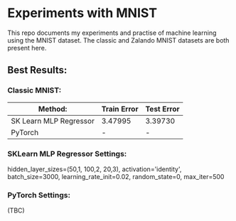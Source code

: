 # Experiments with MNIST

This repo documents my experiments and practise of machine learning using the MNIST dataset. The classic and Zalando MNIST datasets are both present here.

## Best Results:

### Classic MNIST:

| Method: | Train Error | Test Error |
| ------- | ----------- | ---------- |
| SK Learn MLP Regressor | 3.47995 | 3.39730 |
| PyTorch | - | - |

### SKLearn MLP Regressor Settings:

hidden_layer_sizes=(50,1, 100,2, 20,3),
activation='identity', batch_size=3000,                                    learning_rate_init=0.02,
random_state=0,
max_iter=500


### PyTorch Settings:

(TBC)
